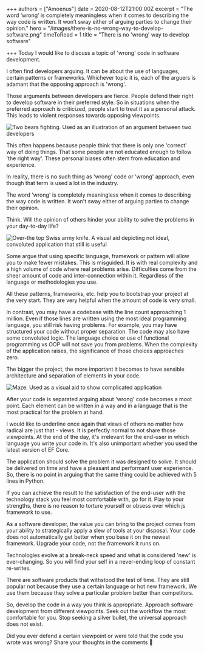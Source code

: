 +++
authors = ["Amoenus"]
date = 2020-08-12T21:00:00Z
excerpt = "The word ‘wrong’ is completely meaningless when it comes to describing the way code is written. It won’t sway either of arguing parties to change their opinion."
hero = "/images/there-is-no-wrong-way-to-develop-software.png"
timeToRead = 1
title = "There is no 'wrong' way to develop software"

+++
Today I would like to discuss a topic of 'wrong' code in software development.

I often find developers arguing. It can be about the use of languages, certain patterns or frameworks. Whichever topic it is, each of the arguers is adamant that the opposing approach is 'wrong'.

Those arguments between developers are fierce. People defend their right to develop software in their preferred style. So in situations when the preferred approach is criticized, people start to treat it as a personal attack. This leads to violent responses towards opposing viewpoints.

![Two bears fighting. Used as an illustration of an argument between two developers](/images/bear-fight.webp "Bear fight")

This often happens because people think that there is only one 'correct' way of doing things. That some people are not educated enough to follow 'the right way'. These personal biases often stem from education and experience.

In reality, there is no such thing as 'wrong' code or 'wrong' approach, even though that term is used a lot in the industry.

The word 'wrong' is completely meaningless when it comes to describing the way code is written. It won't sway either of arguing parties to change their opinion.

Think. Will the opinion of others hinder your ability to solve the problems in your day-to-day life?

![Over-the top Swiss army knife. A visual aid depicting not ideal, convoluted application that still is useful](/images/swilssarmyknife.webp "Over-the-top Swiss army knife")

Some argue that using specific language, framework or pattern will allow you to make fewer mistakes. This is misguided. It is with real complexity and a high volume of code where real problems arise. Difficulties come from the sheer amount of code and inter-connection within it. Regardless of the language or methodologies you use.

All these patterns, frameworks, etc. help you to bootstrap your project at the very start. They are very helpful when the amount of code is very small.

In contrast, you may have a codebase with the line count approaching 1 million. Even if those lines are written using the most ideal programming language, you still risk having problems. For example, you may have structured your code without proper separation. The code may also have some convoluted logic. The language choice or use of functional programming vs OOP will not save you from problems. When the complexity of the application raises, the significance of those choices approaches zero.

The bigger the project, the more important it becomes to have sensible architecture and separation of elements in your code.

![Maze. Used as a visual aid to show complicated application](/images/maze.jpg "Maze")

After your code is separated arguing about 'wrong' code becomes a moot point. Each element can be written in a way and in a language that is the most practical for the problem at hand.

I would like to underline once again that views of others no matter how radical are just that - views. It is perfectly normal to not share those viewpoints. At the end of the day, it's irrelevant for the end-user in which language you write your code in. It's also unimportant whether you used the latest version of EF Core.

The application should solve the problem it was designed to solve. It should be delivered on time and have a pleasant and performant user experience. So, there is no point in arguing that the same thing could be achieved with 5 lines in Python.

If you can achieve the result to the satisfaction of the end-user with the technology stack you feel most comfortable with, go for it. Play to your strengths, there is no reason to torture yourself or obsess over which js framework to use.

As a software developer, the value you can bring to the project comes from your ability to strategically apply a slew of tools at your disposal. Your code does not automatically get better when you base it on the newest framework. Upgrade your code, not the framework it runs on.

Technologies evolve at a break-neck speed and what is considered 'new' is ever-changing. So you will find your self in a never-ending loop of constant re-writes.

There are software products that withstood the test of time. They are still popular not because they use a certain language or hot new framework. We use them because they solve a particular problem better than competitors.

So, develop the code in a way you think is appropriate. Approach software development from different viewpoints. Seek out the workflow the most comfortable for you. Stop seeking a silver bullet, the universal approach does not exist.

Did you ever defend a certain viewpoint or were told that the code you wrote was wrong? Share your thoughts in the comments 😤